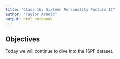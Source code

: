 ```yaml
---
title: "Class 16: Sixteen Personality Factors II"
author: "Taylor Arnold"
output: html_notebook
---
```






## Objectives

Today we will continue to dive into the 16PF dataset.




